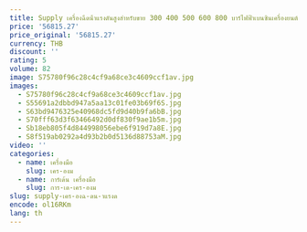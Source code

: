 ```yaml
---
title: Supply เครื่องฉีดน้ําแรงดันสูงสําหรับขาย 300 400 500 600 800 บาร์ไฟฟ้าเบนซินเครื่องยนต์ทําความสะอาดพื้นผิวเครื่องซักผ้าขายส่ง
price: '56815.27'
price_original: '56815.27'
currency: THB
discount: ''
rating: 5
volume: 82
image: S75780f96c28c4cf9a68ce3c4609ccf1av.jpg
images:
  - S75780f96c28c4cf9a68ce3c4609ccf1av.jpg
  - S55691a2dbbd947a5aa13c01fe03b69f6S.jpg
  - S63bd9476325e40968dc5fd9d40b9fa6bB.jpg
  - S70fff63d3f63466492d0df830f9ae1b5m.jpg
  - Sb18eb805f4d844998056ebe6f919d7a8E.jpg
  - S8f519ab0292a4d93b2b0d5136d88753aM.jpg
video: ''
categories:
  - name: เครื่องมือ
    slug: เคร-องม
  - name: การ์เด้น เครื่องมือ
    slug: การ-เด-เคร-องม
slug: supply-เคร-องฉ-ดน-าแรงด
encode: ol16RKm
lang: th
---
```

  